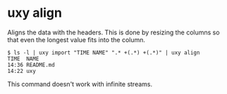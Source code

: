 # uxy align

Aligns the data with the headers. This is done by resizing the columns so that
even the longest value fits into the column.

```
$ ls -l | uxy import "TIME NAME" ".* +(.*) +(.*)" | uxy align
TIME  NAME
14:36 README.md 
14:22 uxy
```

This command doesn't work with infinite streams.
